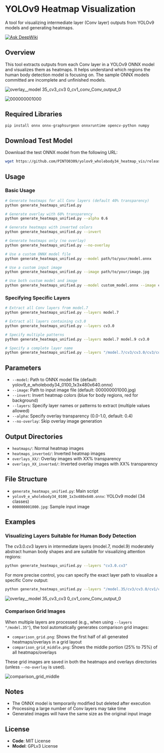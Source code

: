 # YOLOv9 Heatmap Visualization

A tool for visualizing intermediate layer (Conv layer) outputs from YOLOv9 models and generating heatmaps.

 [![Ask DeepWiki](https://deepwiki.com/badge.svg)](https://deepwiki.com/PINTO0309/yolov9_wholebody34_heatmap_vis)

## Overview

This tool extracts outputs from each Conv layer in a YOLOv9 ONNX model and visualizes them as heatmaps. It helps understand which regions the human body detection model is focusing on. The sample ONNX models committed are incomplete and unfinished models.

![overlay__model 35_cv3_cv3 0_cv1_conv_Conv_output_0](https://github.com/user-attachments/assets/9e28b8d8-3a48-4d89-875f-38ae9967b6a4)

![000000001000](https://github.com/user-attachments/assets/1f4e76aa-5e78-4f2e-87fe-6e943f773265)

## Required Libraries

```bash
pip install onnx onnx-graphsurgeon onnxruntime opencv-python numpy
```

## Download Test Model

Download the test ONNX model from the following URL:
```bash
wget https://github.com/PINTO0309/yolov9_wholebody34_heatmap_vis/releases/download/onnx/yolov9_e_wholebody34_0100_1x3x480x640.onnx
```

## Usage

### Basic Usage

```bash
# Generate heatmaps for all Conv layers (default 40% transparency)
python generate_heatmaps_unified.py

# Generate overlay with 60% transparency
python generate_heatmaps_unified.py --alpha 0.6

# Generate heatmaps with inverted colors
python generate_heatmaps_unified.py --invert

# Generate heatmaps only (no overlay)
python generate_heatmaps_unified.py --no-overlay

# Use a custom ONNX model file
python generate_heatmaps_unified.py --model path/to/your/model.onnx

# Use a custom input image
python generate_heatmaps_unified.py --image path/to/your/image.jpg

# Use both custom model and image
python generate_heatmaps_unified.py --model custom_model.onnx --image custom_image.jpg
```

### Specifying Specific Layers

```bash
# Extract all Conv layers from model.7
python generate_heatmaps_unified.py --layers model.7

# Extract all layers containing cv3.0
python generate_heatmaps_unified.py --layers cv3.0

# Specify multiple patterns
python generate_heatmaps_unified.py --layers model.7 model.9 cv3.0

# Specify a complete layer name
python generate_heatmaps_unified.py --layers "/model.7/cv3/cv3.0/cv3/conv/Conv_output_0"
```

## Parameters

- `--model`: Path to ONNX model file (default: yolov9_e_wholebody34_0100_1x3x480x640.onnx)
- `--image`: Path to input image file (default: 000000001000.jpg)
- `--invert`: Invert heatmap colors (blue for body regions, red for background)
- `--layers`: Specify layer names or patterns to extract (multiple values allowed)
- `--alpha`: Specify overlay transparency (0.0-1.0, default: 0.4)
- `--no-overlay`: Skip overlay image generation

## Output Directories

- `heatmaps/`: Normal heatmap images
- `heatmaps_inverted/`: Inverted heatmap images
- `overlays_XX/`: Overlay images with XX% transparency
- `overlays_XX_inverted/`: Inverted overlay images with XX% transparency

## File Structure

- `generate_heatmaps_unified.py`: Main script
- `yolov9_e_wholebody34_0100_1x3x480x640.onnx`: YOLOv9 model (34 classes)
- `000000001000.jpg`: Sample input image

## Examples

### Visualizing Layers Suitable for Human Body Detection

The cv3.0.cv3 layers in intermediate layers (model.7, model.9) moderately abstract human body shapes and are suitable for visualizing attention regions:

```bash
python generate_heatmaps_unified.py --layers "cv3.0.cv3"
```

For more precise control, you can specify the exact layer path to visualize a specific Conv output:

```bash
python generate_heatmaps_unified.py --layers "/model.35/cv3/cv3.0/cv1/conv/Conv_output_0"
```

![overlay__model 35_cv3_cv3 0_cv1_conv_Conv_output_0](https://github.com/user-attachments/assets/ced40c7a-f286-4ee7-b396-ec1bd61828a5)

### Comparison Grid Images

When multiple layers are processed (e.g., when using `--layers "/model.35"`), the tool automatically generates comparison grid images:

- `comparison_grid.png`: Shows the first half of all generated heatmaps/overlays in a grid layout
- `comparison_grid_middle.png`: Shows the middle portion (25% to 75%) of all heatmaps/overlays

These grid images are saved in both the heatmaps and overlays directories (unless `--no-overlay` is used).

![comparison_grid_middle](https://github.com/user-attachments/assets/37a62307-5e5b-40cb-94ed-0fd8396eb61d)

## Notes

- The ONNX model is temporarily modified but deleted after execution
- Processing a large number of Conv layers may take time
- Generated images will have the same size as the original input image

## License

- **Code**: MIT License
- **Model**: GPLv3 License
